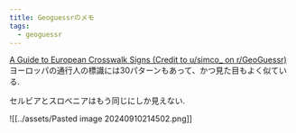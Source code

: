```yaml
---
title: Geoguessrのメモ
tags:
  - geoguessr
---
```

[A Guide to European Crosswalk Signs (Credit to u/simco_ on r/GeoGuessr)](https://www.reddit.com/r/coolguides/comments/snb5db/a_guide_to_european_crosswalk_signs_credit_to/?utm_source=share&utm_medium=ios_app&utm_name=iossmf)
ヨーロッパの通行人の標識には30パターンもあって、かつ見た目もよく似ている.

セルビアとスロベニアはもう同じにしか見えない.

![[../assets/Pasted image 20240910214502.png]]